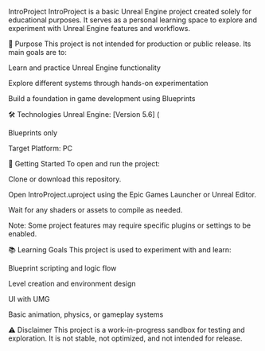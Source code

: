 IntroProject
IntroProject is a basic Unreal Engine project created solely for educational purposes. It serves as a personal learning space to explore and experiment with Unreal Engine features and workflows.

🎯 Purpose
This project is not intended for production or public release. Its main goals are to:

Learn and practice Unreal Engine functionality

Explore different systems through hands-on experimentation

Build a foundation in game development using Blueprints

🛠️ Technologies
Unreal Engine: [Version 5.6] (

Blueprints only 

Target Platform: PC 

🚀 Getting Started
To open and run the project:

Clone or download this repository.

Open IntroProject.uproject using the Epic Games Launcher or Unreal Editor.

Wait for any shaders or assets to compile as needed.

Note: Some project features may require specific plugins or settings to be enabled.

📚 Learning Goals
This project is used to experiment with and learn:

Blueprint scripting and logic flow

Level creation and environment design

UI with UMG

Basic animation, physics, or gameplay systems

⚠️ Disclaimer
This project is a work-in-progress sandbox for testing and exploration. It is not stable, not optimized, and not intended for release.
